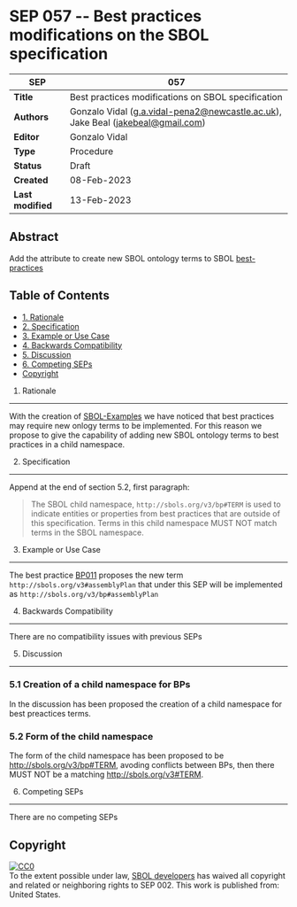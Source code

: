 SEP 057 -- Best practices modifications on the SBOL specification
===================================


SEP                     | 057
----------------------|--------------
**Title**                | Best practices modifications on SBOL specification
**Authors**           | Gonzalo Vidal (g.a.vidal-pena2@newcastle.ac.uk), Jake Beal (jakebeal@gmail.com)
**Editor**            | Gonzalo Vidal
**Type**               | Procedure
**Status**             | Draft
**Created**          | 08-Feb-2023
**Last modified**  | 13-Feb-2023

Abstract
-----------

Add the attribute to create new SBOL ontology terms to SBOL [best-practices](https://github.com/SynBioDex/SBOL-examples/tree/main/SBOL/best-practices)

Table of Contents  <remove TOC if SEP is rather short>
---------------------

* [1. Rationale](#rationale)
* [2. Specification](#specification)
* [3. Example or Use Case](#example)
* [4. Backwards Compatibility](#compatibility)
* [5. Discussion](#discussion)
* [6. Competing SEPs](#competing_seps)
* [Copyright](#copyright)

1. Rationale <a name="rationale"></a>
----------------

With the creation of [SBOL-Examples](https://github.com/SynBioDex/SBOL-examples) we have noticed that best practices may require new onlogy terms to be implemented.
For this reason we propose to give the capability of adding new SBOL ontology terms to best practices in a child namespace.


2. Specification <a name="specification"></a>
----------------------------------------------

Append at the end of section 5.2, first paragraph:
 
> The SBOL child namespace, `http://sbols.org/v3/bp#TERM` is used to indicate entities or properties from best practices that are outside of this specification. Terms in this child namespace MUST NOT match terms in the SBOL namespace.

3. Example or Use Case <a name='example'></a>
-------------------------------

The best practice [BP011](https://github.com/SynBioDex/SBOL-examples/tree/main/SBOL/best-practices/BP011) proposes the new term `http://sbols.org/v3#assemblyPlan` that under this SEP will be implemented as `http://sbols.org/v3/bp#assemblyPlan`

4. Backwards Compatibility <a name='compatibility'></a>
-----------------

There are no compatibility issues with previous SEPs

5. Discussion <a name='discussion'></a>
-----------------

### 5.1 Creation of a child namespace for BPs

In the discussion has been proposed the creation of a child namespace for best preactices terms.
 
### 5.2 Form of the child namespace
 
The form of the child namespace has been proposed to be http://sbols.org/v3/bp#TERM, avoding conflicts between BPs, then there MUST NOT be a matching http://sbols.org/v3#TERM.
 
 
6. Competing SEPs <a name='competing_seps'></a>
-----------------
There are no competing SEPs

Copyright <a name='copyright'></a>
-------------

<p xmlns:dct="http://purl.org/dc/terms/" xmlns:vcard="http://www.w3.org/2001/vcard-rdf/3.0#">
  <a rel="license"
     href="http://creativecommons.org/publicdomain/zero/1.0/">
    <img src="http://i.creativecommons.org/p/zero/1.0/88x31.png" style="border-style: none;" alt="CC0" />
  </a>
  <br />
  To the extent possible under law,
  <a rel="dct:publisher"
     href="sbolstandard.org">
    <span property="dct:title">SBOL developers</span></a>
  has waived all copyright and related or neighboring rights to
  <span property="dct:title">SEP 002</span>.
This work is published from:
<span property="vcard:Country" datatype="dct:ISO3166"
      content="US" about="sbolstandard.org">
  United States</span>.
</p>
